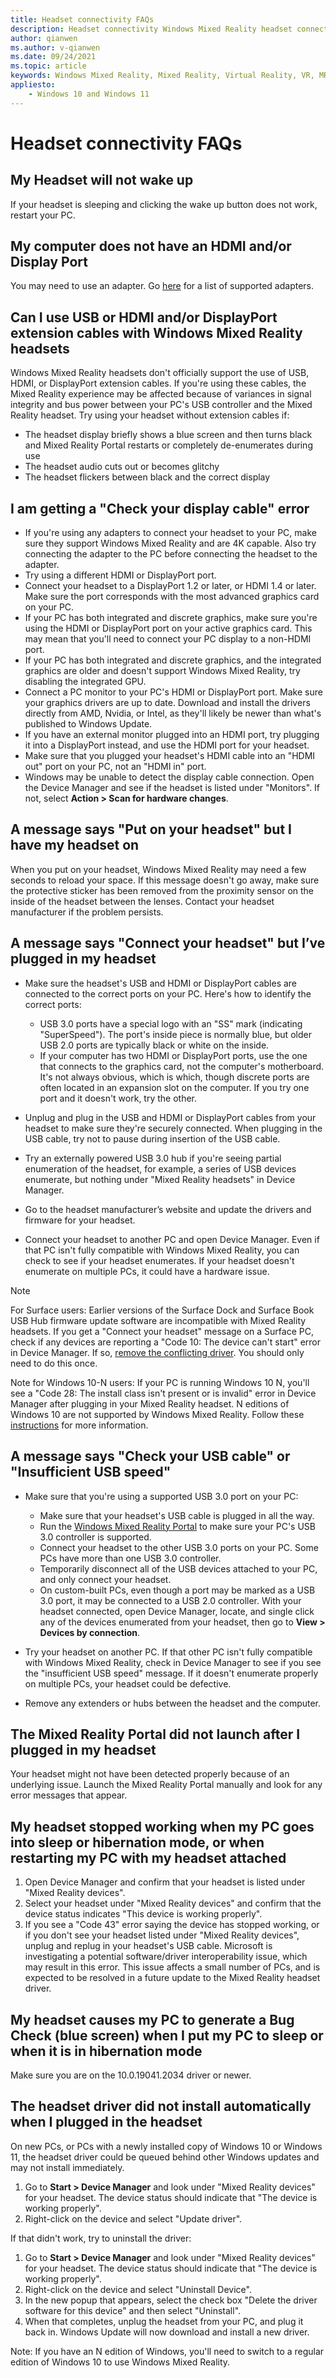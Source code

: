 ```yaml
---
title: Headset connectivity FAQs
description: Headset connectivity Windows Mixed Reality headset connectivity troubleshooting that goes beyond our standard consumer support documentation.
author: qianwen
ms.author: v-qianwen
ms.date: 09/24/2021
ms.topic: article
keywords: Windows Mixed Reality, Mixed Reality, Virtual Reality, VR, MR, Troubleshoot, Errors, Help, Support, Headset
appliesto:
    - Windows 10 and Windows 11
---
```


# Headset connectivity FAQs

## My Headset will not wake up

If your headset is sleeping and clicking the wake up button does not work, restart your PC.

## My computer does not have an HDMI and/or Display Port

You may need to use an adapter. Go [here](recommended-adapters-for-windows-mixed-reality-capable-pcs.md) for a list of supported adapters.

## Can I use USB or HDMI and/or DisplayPort extension cables with Windows Mixed Reality headsets

Windows Mixed Reality headsets don't officially support the use of USB, HDMI, or DisplayPort extension cables. If you're using these cables, the Mixed Reality experience may be affected because of variances in signal integrity and bus power between your PC's USB controller and the Mixed Reality headset. Try using your headset without extension cables if:

* The headset display briefly shows a blue screen and then turns black and Mixed Reality Portal restarts or completely de-enumerates during use
* The headset audio cuts out or becomes glitchy
* The headset flickers between black and the correct display

## I am getting a "Check your display cable" error

* If you're using any adapters to connect your headset to your PC, make sure they support Windows Mixed Reality and are 4K capable. Also try connecting the adapter to the PC before connecting the headset to the adapter.
* Try using a different HDMI or DisplayPort port.
* Connect your headset to a DisplayPort 1.2 or later, or HDMI 1.4 or later. Make sure the port corresponds with the most advanced graphics card on your PC.
* If your PC has both integrated and discrete graphics, make sure you're using the HDMI or DisplayPort port on your active graphics card. This may mean that you'll need to connect your PC display to a non-HDMI port.
* If your PC has both integrated and discrete graphics, and the integrated graphics are older and doesn't support Windows Mixed Reality, try disabling the integrated GPU.
* Connect a PC monitor to your PC's HDMI or DisplayPort port. Make sure your graphics drivers are up to date. Download and install the drivers directly from AMD, Nvidia, or Intel, as they'll likely be newer than what's published to Windows Update.
* If you have an external monitor plugged into an HDMI port, try plugging it into a DisplayPort instead, and use the HDMI port for your headset.
* Make sure that you plugged your headset's HDMI cable into an "HDMI out" port on your PC, not an "HDMI in" port.
* Windows may be unable to detect the display cable connection. Open the Device Manager and see if the headset is listed under "Monitors". If not, select **Action > Scan for hardware changes**.

## A message says "Put on your headset" but I have my headset on

When you put on your headset, Windows Mixed Reality may need a few seconds to reload your space. If this message doesn't go away, make sure the protective sticker has been removed from the proximity sensor on the inside of the headset between the lenses. Contact your headset manufacturer if the problem persists.

## A message says "Connect your headset" but I’ve plugged in my headset

- Make sure the headset's USB and HDMI or DisplayPort cables are connected to the correct ports on your PC. Here's how to identify the correct ports:

    - USB 3.0 ports have a special logo with an "SS" mark (indicating "SuperSpeed"). The port's inside piece is normally blue, but older USB 2.0 ports are typically black or white on the inside.
    - If your computer has two HDMI or DisplayPort ports, use the one that connects to the graphics card, not the computer's motherboard. It's not always obvious, which is which, though discrete ports are often located in an expansion slot on the computer. If you try one port and it doesn't work, try the other.

- Unplug and plug in the USB and HDMI or DisplayPort cables from your headset to make sure they're securely connected. When plugging in the USB cable, try not to pause during insertion of the USB cable.
- Try an externally powered USB 3.0 hub if you're seeing partial enumeration of the headset, for example, a series of USB devices enumerate, but nothing under "Mixed Reality headsets" in Device Manager.
- Go to the headset manufacturer’s website and update the drivers and firmware for your headset.
- Connect your headset to another PC and open Device Manager. Even if that PC isn't fully compatible with Windows Mixed Reality, you can check to see if your headset enumerates. If your headset doesn't enumerate on multiple PCs, it could have a hardware issue.

> [!NOTE]
> For Surface users: Earlier versions of the Surface Dock and Surface Book USB Hub firmware update software are incompatible with Mixed Reality headsets. If you get a "Connect your headset" message on a Surface PC, check if any devices are reporting a "Code 10: The device can't start" error in Device Manager. If so, [remove the conflicting driver](https://support.microsoft.com/en-us/help/4032123/kinect-sensor-is-not-recognized-on-a-surface-book). You should only need to do this once.

Note for Windows 10-N users: If your PC is running Windows 10 N, you'll see a "Code 28: The install class isn't present or is invalid" error in Device Manager after plugging in your Mixed Reality headset. N editions of Windows 10 are not supported by Windows Mixed Reality. Follow these [instructions](headset-display.md#im-getting-a-the-install-class-is-not-present-or-is-invalid-error-in-device-manager) for more information.

## A message says "Check your USB cable" or "Insufficient USB speed"

* Make sure that you're using a supported USB 3.0 port on your PC:

    * Make sure that your headset's USB cable is plugged in all the way.
    * Run the [Windows Mixed Reality Portal](install-windows-mixed-reality.md#launch-mixed-reality-portal) to make sure your PC's USB 3.0 controller is supported.
    * Connect your headset to the other USB 3.0 ports on your PC. Some PCs have more than one USB 3.0 controller.
    * Temporarily disconnect all of the USB devices attached to your PC, and only connect your headset.
    * On custom-built PCs, even though a port may be marked as a USB 3.0 port, it may be connected to a USB 2.0 controller. With your headset connected, open Device Manager, locate, and single click any of the devices enumerated from your headset, then go to **View > Devices by connection**.
* Try your headset on another PC. If that other PC isn't fully compatible with Windows Mixed Reality, check in Device Manager to see if you see the "insufficient USB speed" message. If it doesn't enumerate properly on multiple PCs, your headset could be defective.
* Remove any extenders or hubs between the headset and the computer.

## The Mixed Reality Portal did not launch after I plugged in my headset

Your headset might not have been detected properly because of an underlying issue. Launch the Mixed Reality Portal manually and look for any error messages that appear.

## My headset stopped working when my PC goes into sleep or hibernation mode, or when restarting my PC with my headset attached

1. Open Device Manager and confirm that your headset is listed under "Mixed Reality devices".
2. Select your headset under "Mixed Reality devices" and confirm that the device status indicates "This device is working properly".
3. If you see a "Code 43" error saying the device has stopped working, or if you don't see your headset listed under "Mixed Reality devices", unplug and replug in your headset's USB cable. Microsoft is investigating a potential software/driver interoperability issue, which may result in this error. This issue affects a small number of PCs, and is expected to be resolved in a future update to the Mixed Reality headset driver.

## My headset causes my PC to generate a Bug Check (blue screen) when I put my PC to sleep or when it is in hibernation mode

Make sure you are on the 10.0.19041.2034 driver or newer.

## The headset driver did not install automatically when I plugged in the headset

On new PCs, or PCs with a newly installed copy of Windows 10 or Windows 11, the headset driver could be queued behind other Windows updates and may not install immediately.

1. Go to **Start > Device Manager** and look under "Mixed Reality devices" for your headset. The device status should indicate that "The device is working properly".
2. Right-click on the device and select "Update driver".

If that didn't work, try to uninstall the driver:

1. Go to **Start > Device Manager** and look under "Mixed Reality devices" for your headset. The device status should indicate that "The device is working properly".
2. Right-click on the device and select "Uninstall Device".
3. In the new popup that appears, select the check box "Delete the driver software for this device" and then select "Uninstall".
4. When that completes, unplug the headset from your PC, and plug it back in. Windows Update will now download and install a new driver.

Note:  If you have an N edition of Windows, you'll need to switch to a regular edition of Windows 10 to use Windows Mixed Reality.